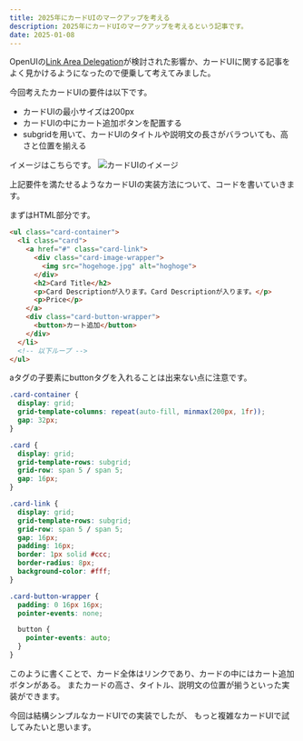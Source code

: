 ```yaml
---
title: 2025年にカードUIのマークアップを考える
description: 2025年にカードUIのマークアップを考えるという記事です。
date: 2025-01-08
---
```


OpenUIの[Link Area Delegation](https://open-ui.org/components/link-area-delegation-explainer/)が検討された影響か、カードUIに関する記事をよく見かけるようになったので便乗して考えてみました。

今回考えたカードUIの要件は以下です。
- カードUIの最小サイズは200px
- カードUIの中にカート追加ボタンを配置する
- subgridを用いて、カードUIのタイトルや説明文の長さがバラついても、高さと位置を揃える

イメージはこちらです。
![カードUIのイメージ](./assets/card-ui/card-ui.gif)

上記要件を満たせるようなカードUIの実装方法について、コードを書いていきます。

まずはHTML部分です。

```html
<ul class="card-container">
  <li class="card">
    <a href="#" class="card-link">
      <div class="card-image-wrapper">
        <img src="hogehoge.jpg" alt="hoghoge">
      </div>
      <h2>Card Title</h2>
      <p>Card Descriptionが入ります。Card Descriptionが入ります。</p>
      <p>Price</p>
    </a>
    <div class="card-button-wrapper">
      <button>カート追加</button>
    </div>
  </li>
  <!-- 以下ループ -->
</ul>
```

aタグの子要素にbuttonタグを入れることは出来ない点に注意です。

```css
.card-container {
  display: grid;
  grid-template-columns: repeat(auto-fill, minmax(200px, 1fr));
  gap: 32px;
}

.card {
  display: grid;
  grid-template-rows: subgrid;
  grid-row: span 5 / span 5;
  gap: 16px;
}

.card-link {
  display: grid;
  grid-template-rows: subgrid;
  grid-row: span 5 / span 5;
  gap: 16px;
  padding: 16px;
  border: 1px solid #ccc;
  border-radius: 8px;
  background-color: #fff;
}

.card-button-wrapper {
  padding: 0 16px 16px;
  pointer-events: none;

  button {
    pointer-events: auto;
  }
}
```

このように書くことで、カード全体はリンクであり、カードの中にはカート追加ボタンがある。
またカードの高さ、タイトル、説明文の位置が揃うといった実装ができます。

今回は結構シンプルなカードUIでの実装でしたが、
もっと複雑なカードUIで試してみたいと思います。